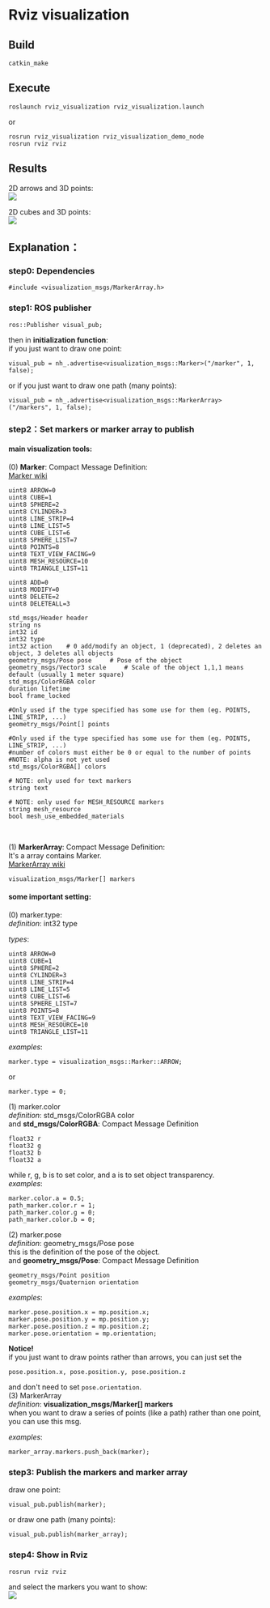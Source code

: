 # Rviz visualization

## Build

    catkin_make

## Execute

    roslaunch rviz_visualization rviz_visualization.launch

or

    rosrun rviz_visualization rviz_visualization_demo_node
    rosrun rviz rviz


## Results
2D arrows and 3D points: </br>
![]()![](images/2020-11-23%2012-09-27屏幕截图.png)

2D cubes and 3D points: </br>
![]()![](images/2020-11-23%2012-08-22屏幕截图.png)


## Explanation：
### step0: Dependencies

    #include <visualization_msgs/MarkerArray.h>

### step1: ROS publisher

    ros::Publisher visual_pub;
then in **initialization function**:</br>
    if you just want to draw one point: </br>

    visual_pub = nh_.advertise<visualization_msgs::Marker>("/marker", 1, false);

or if you just want to draw one path (many points): </br>

    visual_pub = nh_.advertise<visualization_msgs::MarkerArray>("/markers", 1, false);

### step2：Set markers or marker array to publish
#### main visualization tools: 
(0) **Marker**: Compact Message Definition: </br>
[]()[Marker wiki](http://docs.ros.org/en/api/visualization_msgs/html/msg/Marker.html)

    uint8 ARROW=0
    uint8 CUBE=1
    uint8 SPHERE=2
    uint8 CYLINDER=3
    uint8 LINE_STRIP=4
    uint8 LINE_LIST=5
    uint8 CUBE_LIST=6
    uint8 SPHERE_LIST=7
    uint8 POINTS=8
    uint8 TEXT_VIEW_FACING=9
    uint8 MESH_RESOURCE=10
    uint8 TRIANGLE_LIST=11

    uint8 ADD=0
    uint8 MODIFY=0
    uint8 DELETE=2
    uint8 DELETEALL=3

    std_msgs/Header header
    string ns
    int32 id
    int32 type
    int32 action    # 0 add/modify an object, 1 (deprecated), 2 deletes an object, 3 deletes all objects
    geometry_msgs/Pose pose     # Pose of the object
    geometry_msgs/Vector3 scale     # Scale of the object 1,1,1 means default (usually 1 meter square)
    std_msgs/ColorRGBA color
    duration lifetime
    bool frame_locked

    #Only used if the type specified has some use for them (eg. POINTS, LINE_STRIP, ...)
    geometry_msgs/Point[] points

    #Only used if the type specified has some use for them (eg. POINTS, LINE_STRIP, ...)
    #number of colors must either be 0 or equal to the number of points
    #NOTE: alpha is not yet used
    std_msgs/ColorRGBA[] colors

    # NOTE: only used for text markers
    string text

    # NOTE: only used for MESH_RESOURCE markers
    string mesh_resource
    bool mesh_use_embedded_materials
</br>

(1) **MarkerArray**: Compact Message Definition: </br>
It's a array contains Marker. </br>
[]()[MarkerArray wiki](http://docs.ros.org/en/api/visualization_msgs/html/msg/MarkerArray.html)

    visualization_msgs/Marker[] markers

#### some important setting:
(0) marker.type: </br>
*definition*: int32 type </br>

*types*: 

    uint8 ARROW=0
    uint8 CUBE=1
    uint8 SPHERE=2
    uint8 CYLINDER=3
    uint8 LINE_STRIP=4
    uint8 LINE_LIST=5
    uint8 CUBE_LIST=6
    uint8 SPHERE_LIST=7
    uint8 POINTS=8
    uint8 TEXT_VIEW_FACING=9
    uint8 MESH_RESOURCE=10
    uint8 TRIANGLE_LIST=11

*examples*: </br>

    marker.type = visualization_msgs::Marker::ARROW;
or </br>
    
    marker.type = 0;

(1) marker.color </br>
*definition*: std_msgs/ColorRGBA color </br>
and **std_msgs/ColorRGBA**: Compact Message Definition </br>

    float32 r
    float32 g
    float32 b
    float32 a

while r, g, b is to set color, and a is to set object transparency. </br>
*examples*: </br>

    marker.color.a = 0.5;
    path_marker.color.r = 1;
    path_marker.color.g = 0;
    path_marker.color.b = 0;

(2) marker.pose </br>
*definition*: geometry_msgs/Pose pose </br>
this is the definition of the pose of the object. </br>
and **geometry_msgs/Pose**: Compact Message Definition </br>

    geometry_msgs/Point position
    geometry_msgs/Quaternion orientation

*examples*: </br>

    marker.pose.position.x = mp.position.x;
    marker.pose.position.y = mp.position.y;
    marker.pose.position.z = mp.position.z;
    marker.pose.orientation = mp.orientation;
**Notice!** </br>
if you just want to draw points rather than arrows, you can just set the 
    
    pose.position.x, pose.position.y, pose.position.z
and don't need to set `pose.orientation`. </br>
(3) MarkerArray </br>
*definition*: **visualization_msgs/Marker[] markers** </br>
when you want to draw a series of points (like a path) rather than one point, you can use this msg. </br>

*examples*: </br>

    marker_array.markers.push_back(marker);


### step3: Publish the markers and marker array

draw one point:

    visual_pub.publish(marker);
or draw one path (many points): 

    visual_pub.publish(marker_array);


### step4: Show in Rviz

    rosrun rviz rviz

and select the markers you want to show: </br>
![]()![](./../images/2020-11-23%2011-58-20屏幕截图.png)
